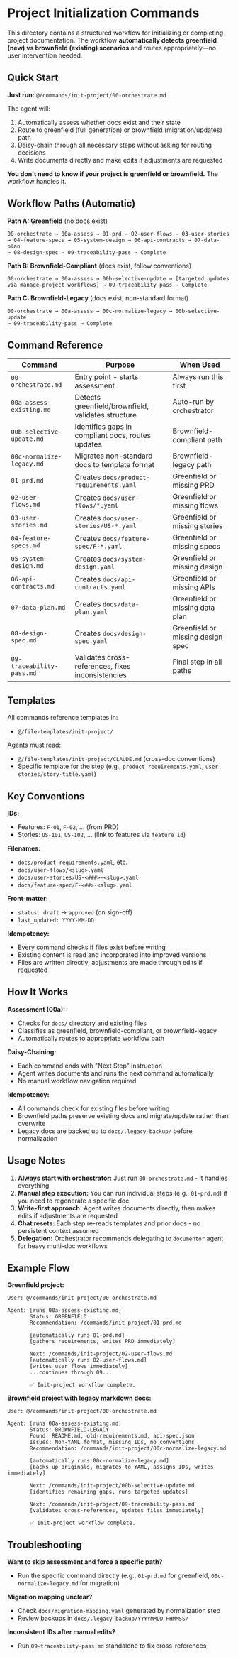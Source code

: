 # Project Initialization Commands

This directory contains a structured workflow for initializing or completing project documentation. The workflow **automatically detects greenfield (new) vs brownfield (existing) scenarios** and routes appropriately—no user intervention needed.

## Quick Start

**Just run:** `@/commands/init-project/00-orchestrate.md`

The agent will:
1. Automatically assess whether docs exist and their state
2. Route to greenfield (full generation) or brownfield (migration/updates) path
3. Daisy-chain through all necessary steps without asking for routing decisions
4. Write documents directly and make edits if adjustments are requested

**You don't need to know if your project is greenfield or brownfield.** The workflow handles it.

## Workflow Paths (Automatic)

**Path A: Greenfield** (no docs exist)
```
00-orchestrate → 00a-assess → 01-prd → 02-user-flows → 03-user-stories 
→ 04-feature-specs → 05-system-design → 06-api-contracts → 07-data-plan 
→ 08-design-spec → 09-traceability-pass → Complete
```

**Path B: Brownfield-Compliant** (docs exist, follow conventions)
```
00-orchestrate → 00a-assess → 00b-selective-update → [targeted updates 
via manage-project workflows] → 09-traceability-pass → Complete
```

**Path C: Brownfield-Legacy** (docs exist, non-standard format)
```
00-orchestrate → 00a-assess → 00c-normalize-legacy → 00b-selective-update 
→ 09-traceability-pass → Complete
```

## Command Reference

| Command | Purpose | When Used |
|---------|---------|-----------|
| `00-orchestrate.md` | Entry point - starts assessment | Always run this first |
| `00a-assess-existing.md` | Detects greenfield/brownfield, validates structure | Auto-run by orchestrator |
| `00b-selective-update.md` | Identifies gaps in compliant docs, routes updates | Brownfield-compliant path |
| `00c-normalize-legacy.md` | Migrates non-standard docs to template format | Brownfield-legacy path |
| `01-prd.md` | Creates `docs/product-requirements.yaml` | Greenfield or missing PRD |
| `02-user-flows.md` | Creates `docs/user-flows/*.yaml` | Greenfield or missing flows |
| `03-user-stories.md` | Creates `docs/user-stories/US-*.yaml` | Greenfield or missing stories |
| `04-feature-specs.md` | Creates `docs/feature-spec/F-*.yaml` | Greenfield or missing specs |
| `05-system-design.md` | Creates `docs/system-design.yaml` | Greenfield or missing design |
| `06-api-contracts.md` | Creates `docs/api-contracts.yaml` | Greenfield or missing APIs |
| `07-data-plan.md` | Creates `docs/data-plan.yaml` | Greenfield or missing data plan |
| `08-design-spec.md` | Creates `docs/design-spec.yaml` | Greenfield or missing design spec |
| `09-traceability-pass.md` | Validates cross-references, fixes inconsistencies | Final step in all paths |

## Templates

All commands reference templates in:
- `@/file-templates/init-project/`

Agents must read:
- `@/file-templates/init-project/CLAUDE.md` (cross-doc conventions)
- Specific template for the step (e.g., `product-requirements.yaml`, `user-stories/story-title.yaml`)

## Key Conventions

**IDs:**
- Features: `F-01`, `F-02`, ... (from PRD)
- Stories: `US-101`, `US-102`, ... (link to features via `feature_id`)

**Filenames:**
- `docs/product-requirements.yaml`, etc.
- `docs/user-flows/<slug>.yaml`
- `docs/user-stories/US-<###>-<slug>.yaml`
- `docs/feature-spec/F-<##>-<slug>.yaml`

**Front-matter:**
- `status: draft` → `approved` (on sign-off)
- `last_updated: YYYY-MM-DD`

**Idempotency:**
- Every command checks if files exist before writing
- Existing content is read and incorporated into improved versions
- Files are written directly; adjustments are made through edits if requested

## How It Works

**Assessment (00a):**
- Checks for `docs/` directory and existing files
- Classifies as greenfield, brownfield-compliant, or brownfield-legacy
- Automatically routes to appropriate workflow path

**Daisy-Chaining:**
- Each command ends with "Next Step" instruction
- Agent writes documents and runs the next command automatically
- No manual workflow navigation required

**Idempotency:**
- All commands check for existing files before writing
- Brownfield paths preserve existing docs and migrate/update rather than overwrite
- Legacy docs are backed up to `docs/.legacy-backup/` before normalization

## Usage Notes

1. **Always start with orchestrator:** Just run `00-orchestrate.md` - it handles everything
2. **Manual step execution:** You can run individual steps (e.g., `01-prd.md`) if you need to regenerate a specific doc
3. **Write-first approach:** Agent writes documents directly, then makes edits if adjustments are requested
4. **Chat resets:** Each step re-reads templates and prior docs - no persistent context assumed
5. **Delegation:** Orchestrator recommends delegating to `documentor` agent for heavy multi-doc workflows

## Example Flow

**Greenfield project:**
```
User: @/commands/init-project/00-orchestrate.md

Agent: [runs 00a-assess-existing.md]
       Status: GREENFIELD
       Recommendation: /commands/init-project/01-prd.md
       
       [automatically runs 01-prd.md]
       [gathers requirements, writes PRD immediately]
       
       Next: /commands/init-project/02-user-flows.md
       [automatically runs 02-user-flows.md]
       [writes user flows immediately]
       ...continues through 09...
       
       ✅ Init-project workflow complete.
```

**Brownfield project with legacy markdown docs:**
```
User: @/commands/init-project/00-orchestrate.md

Agent: [runs 00a-assess-existing.md]
       Status: BROWNFIELD-LEGACY
       Found: README.md, old-requirements.md, api-spec.json
       Issues: Non-YAML format, missing IDs, no conventions
       Recommendation: /commands/init-project/00c-normalize-legacy.md
       
       [automatically runs 00c-normalize-legacy.md]
       [backs up originals, migrates to YAML, assigns IDs, writes immediately]
       
       Next: /commands/init-project/00b-selective-update.md
       [identifies remaining gaps, runs targeted updates]
       
       Next: /commands/init-project/09-traceability-pass.md
       [validates cross-references, updates files immediately]
       
       ✅ Init-project workflow complete.
```

## Troubleshooting

**Want to skip assessment and force a specific path?**
- Run the specific command directly (e.g., `01-prd.md` for greenfield, `00c-normalize-legacy.md` for migration)

**Migration mapping unclear?**
- Check `docs/migration-mapping.yaml` generated by normalization step
- Review backups in `docs/.legacy-backup/YYYYMMDD-HHMMSS/`

**Inconsistent IDs after manual edits?**
- Run `09-traceability-pass.md` standalone to fix cross-references

